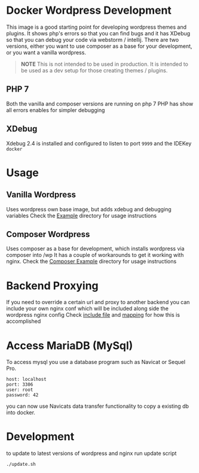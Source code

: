 # Docker Wordpress Development

This image is a good starting point for developing wordpress themes and plugins.
It shows php's errors so that you can find bugs and it has XDebug so that you can debug your code via webstorm / intellij.
There are two versions, either you want to use composer as a base for your development, or you want a vanilla wordpress.

> **NOTE** This is not intended to be used in production. It is intended to be used as a dev setup for those creating themes / plugins.

## PHP 7
Both the vanilla and composer versions are running on php 7
PHP has show all errors enables for simpler debugging

## XDebug
Xdebug 2.4 is installed and configured to listen to port `9999` and the IDEKey `docker`


# Usage

## Vanilla Wordpress
Uses wordpress own base image, but adds xdebug and debugging variables
Check the [Example](example) directory for usage instructions

## Composer Wordpress
Uses composer as a base for development, which installs wordpress via composer into /wp
It has a couple of workarounds to get it working with nginx.
Check the [Composer Example](composer-example) directory for usage instructions

# Backend Proxying
If you need to override a certain url and proxy to another backend you can include your own nginx conf which will be included along side the
wordpress nginx config
Check [include file](example/docker-nginx.conf) and [mapping](example/docker-compose.yml#L41) for how this is accomplished

# Access MariaDB (MySql)
To access mysql you use a database program such as Navicat or Sequel Pro.
```
host: localhost
port: 3306
user: root
password: 42
```
you can now use Navicats data transfer functionality to copy a existing db into docker.

# Development
to update to latest versions of wordpress and nginx run update script

```
./update.sh

```

